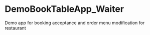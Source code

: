 # DemoBookTableApp_Waiter
Demo app for booking acceptance and order menu modification for restaurant
